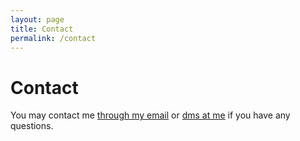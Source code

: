 ```yaml
---
layout: page
title: Contact
permalink: /contact
---
```


# Contact

You may contact me [through my email](rzhang944@gmail.com) or [dms at me](https://www.instagram.com/rebbsart/) if you have any questions.
